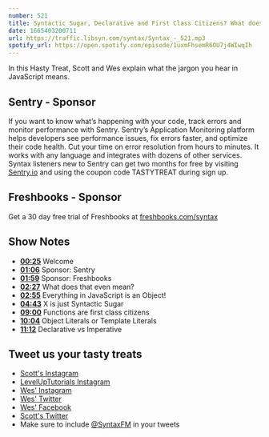 ```yaml
---
number: 521
title: Syntactic Sugar, Declarative and First Class Citizens? What does that even mean?
date: 1665403200711
url: https://traffic.libsyn.com/syntax/Syntax_-_521.mp3
spotify_url: https://open.spotify.com/episode/1uxmFhsemR6OU7j4WIwqIh
---
```


In this Hasty Treat, Scott and Wes explain what the jargon you hear in JavaScript means.

## Sentry - Sponsor

If you want to know what’s happening with your code, track errors and monitor performance with Sentry. Sentry’s Application Monitoring platform helps developers see performance issues, fix errors faster, and optimize their code health. Cut your time on error resolution from hours to minutes. It works with any language and integrates with dozens of other services. Syntax listeners new to Sentry can get two months for  free by visiting [Sentry.io](https://sentry.io) and using the coupon code TASTYTREAT during sign up.

## Freshbooks - Sponsor

Get a 30 day free trial of Freshbooks at [freshbooks.com/syntax](https://freshbooks.com/syntax) 

## Show Notes

* **[00:25](#t=00:25)** Welcome
* **[01:06](#t=01:06)** Sponsor: Sentry
* **[01:59](#t=01:59)** Sponsor: Freshbooks
* **[02:27](#t=02:27)** What does that even mean?
* **[02:55](#t=02:55)** Everything in JavaScript is an Object! 
* **[04:43](#t=04:43)** X is just Syntactic Sugar
* **[09:00](#t=09:00)** Functions are first class citizens
* **[10:04](#t=10:04)** Object Literals or Template Literals
* **[11:12](#t=11:12)** Declarative vs Imperative

## Tweet us your tasty treats

* [Scott's Instagram](https://www.instagram.com/stolinski/)
* [LevelUpTutorials Instagram](https://www.instagram.com/LevelUpTutorials/)
* [Wes' Instagram](https://www.instagram.com/wesbos/)
* [Wes' Twitter](https://twitter.com/wesbos)
* [Wes' Facebook](https://www.facebook.com/wesbos.developer)
* [Scott's Twitter](https://twitter.com/stolinski)
* Make sure to include [@SyntaxFM](https://twitter.com/SyntaxFM) in your tweets

